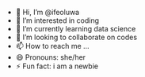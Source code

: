 - 👋 Hi, I’m @ifeoluwa
- 👀 I’m interested in coding
- 🌱 I’m currently learning data science
- 💞️ I’m looking to collaborate on codes
- 📫 How to reach me ...
- 😄 Pronouns: she/her
- ⚡ Fun fact: i am a newbie

<!---
ifeoluwa-ops/ifeoluwa-ops is a ✨ special ✨ repository because its `README.md` (this file) appears on your GitHub profile.
You can click the Preview link to take a look at your changes.
--->
